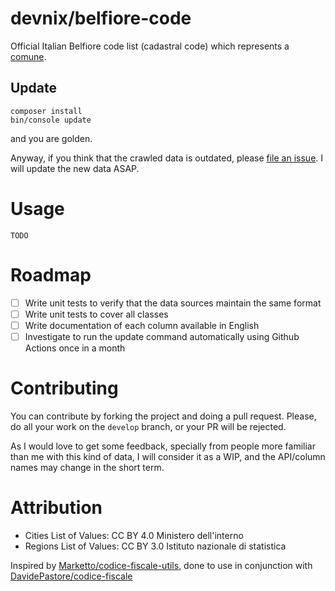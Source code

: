 # devnix/belfiore-code

Official Italian Belfiore code list (cadastral code) which represents a 
[comune](https://en.wikipedia.org/wiki/Comune).

## Update

```
composer install
bin/console update
```

and you are golden.

Anyway, if you think that the crawled data is outdated, please 
[file an issue](https://github.com/devnix/belfiore-code/issues/new). I will 
update the new data ASAP.

# Usage

```
TODO
```

# Roadmap

- [ ] Write unit tests to verify that the data sources maintain the same format
- [ ] Write unit tests to cover all classes
- [ ] Write documentation of each column available in English
- [ ] Investigate to run the update command automatically using Github Actions
once in a month

# Contributing

You can contribute by forking the project and doing a pull request. Please, do 
all your work on the `develop` branch, or your PR will be rejected.

As I would love to get some feedback, specially from people more familiar than 
me with this kind of data, I will consider it as a WIP, and the API/column names
may change in the short term.

# Attribution

- Cities List of Values: CC BY 4.0 Ministero dell'interno
- Regions List of Values: CC BY 3.0 Istituto nazionale di statistica

Inspired by [Marketto/codice-fiscale-utils](https://github.com/Marketto/codice-fiscale-utils), done to use in
conjunction with [DavidePastore/codice-fiscale](https://github.com/DavidePastore/codice-fiscale)
